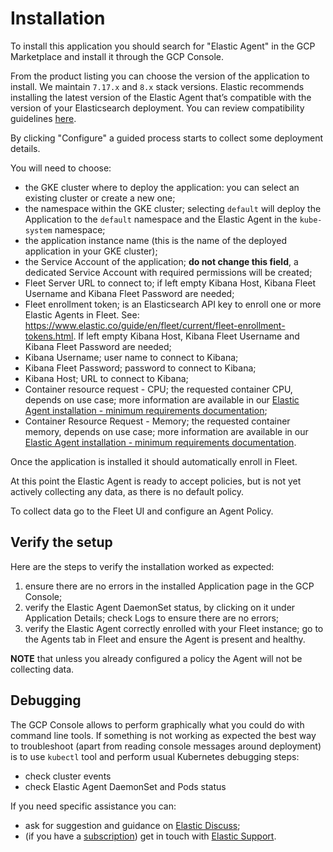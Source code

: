 # Installation

To install this application you should search for "Elastic Agent" in the GCP Marketplace and install it through the GCP Console.

From the product listing you can choose the version of the application to install.
We maintain `7.17.x` and `8.x` stack versions.
Elastic recommends installing the latest version of the Elastic Agent that’s compatible with the version of your Elasticsearch deployment.
You can review compatibility guidelines [here][1].

By clicking "Configure" a guided process starts to collect some deployment details.

You will need to choose:
- the GKE cluster where to deploy the application: you can select an existing cluster or create a new one;
- the namespace within the GKE cluster; selecting `default` will deploy the Application to the `default` namespace and the Elastic Agent in the `kube-system` namespace;
- the application instance name (this is the name of the deployed application in your GKE cluster);
- the Service Account of the application; **do not change this field**, a dedicated Service Account with required permissions will be created;
- Fleet Server URL to connect to; if left empty Kibana Host, Kibana Fleet Username and Kibana Fleet Password are needed;
- Fleet enrollment token; is an Elasticsearch API key to enroll one or more Elastic Agents in Fleet. See: https://www.elastic.co/guide/en/fleet/current/fleet-enrollment-tokens.html. If left empty Kibana Host, Kibana Fleet Username and Kibana Fleet Password are needed;
- Kibana Username; user name to connect to Kibana;
- Kibana Fleet Password; password to connect to Kibana;
- Kibana Host; URL to connect to Kibana;
- Container resource request - CPU; the requested container CPU, depends on use case; more information are available in our [Elastic Agent installation - minimum requirements documentation][2];
- Container Resource Request - Memory; the requested container memory, depends on use case; more information are available in our [Elastic Agent installation - minimum requirements documentation][2].

Once the application is installed it should automatically enroll in Fleet. 

At this point the Elastic Agent is ready to accept policies, but is not yet actively collecting any data, as there is no default policy.

To collect data go to the Fleet UI and configure an Agent Policy.

## Verify the setup

Here are the steps to verify the installation worked as expected:
1. ensure there are no errors in the installed Application page in the GCP Console;
2. verify the Elastic Agent DaemonSet status, by clicking on it under Application Details; check Logs to ensure there are no errors;
3. verify the Elastic Agent correctly enrolled with your Fleet instance; go to the Agents tab in Fleet and ensure the Agent is present and healthy.

**NOTE** that unless you already configured a policy the Agent will not be collecting data.

## Debugging

The GCP Console allows to perform graphically what you could do with command line tools. If something is not working as expected the best way to troubleshoot (apart from reading console messages around deployment) is to use `kubectl` tool and perform usual Kubernetes debugging steps:
- check cluster events
- check Elastic Agent DaemonSet and Pods status

If you need specific assistance you can:
- ask for suggestion and guidance on [Elastic Discuss](https://discuss.elastic.co/);
- (if you have a [subscription](https://www.elastic.co/subscriptions)) get in touch with [Elastic Support](https://support.elastic.co/).


[1]: https://www.elastic.co/support/matrix#matrix_compatibility
[2]: https://www.elastic.co/guide/en/fleet/current/elastic-agent-installation.html#_minimum_requirements